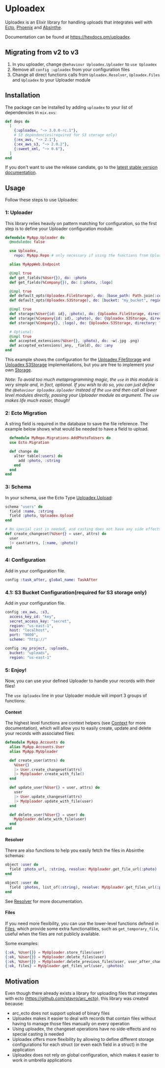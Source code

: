 # Uploadex

Uploadex is an Elixir library for handling uploads that integrates well with [Ecto](https://github.com/elixir-ecto/ecto), [Phoenix](https://github.com/phoenixframework/phoenix) and [Absinthe](https://github.com/absinthe-graphql/absinthe).

Documentation can be found at https://hexdocs.pm/uploadex.

## Migrating from v2 to v3

1. In you uploader, change `@behaviour Uploadex.Uploader` to `use Uploadex`
1. Remove all `config :uploadex` from your configuration files
1. Change all direct functions calls from `Uploadex.Resolver`, `Uploadex.Files` and `Uploadex` to your Uploader module

## Installation

The package can be installed by adding `uploadex` to your list of dependencies in `mix.exs`:

```elixir
def deps do
  [
    {:uploadex, "~> 3.0.0-rc.1"},
    # S3 dependencies(required for S3 storage only)
    {:ex_aws, "~> 2.1"},
    {:ex_aws_s3, "~> 2.0.2"},
    {:sweet_xml, "~> 0.6"},
  ]
end
```

If you don't want to use the release candiate, go to the [latest stable version documentation](https://github.com/jungsoft/uploadex/tree/v2.0.3).

## Usage

Follow these steps to use Uploadex:

### 1: Uploader

This library relies heavily on pattern matching for configuration, so the first step is to define your Uploader configuration module:

```elixir
defmodule MyApp.Uploader do
  @moduledoc false

  use Uploadex,
    repo: MyApp.Repo # only necessary if using the functions from Uploadex.Context

  alias MyAppWeb.Endpoint

  @impl true
  def get_fields(%User{}), do: :photo
  def get_fields(%Company{}), do: [:photo, :logo]

  @impl true
  def default_opts(Uploadex.FileStorage), do: [base_path: Path.join(:code.priv_dir(:my_app), "static/"), base_url: Endpoint.url()]
  def default_opts(Uploadex.S3Storage), do: [bucket: "my_bucket", region: "sa-east-1", upload_opts: [acl: :public_read]]

  @impl true
  def storage(%User{id: id}, :photo), do: {Uploadex.FileStorage, directory: "/uploads/users/#{id}"}
  def storage(%Company{id: id}, :photo), do: {Uploadex.S3Storage, directory: "/thumbnails/#{id}"}
  def storage(%Company{}, :logo), do: {Uploadex.S3Storage, directory: "/logos"}

  # Optional:
  @impl true
  def accepted_extensions(%User{}, :photo), do: ~w(.jpg .png)
  def accepted_extensions(_any, _field), do: :any
end
```

This example shows the configuration for the [Uploadex.FileStorage](https://hexdocs.pm/uploadex/Uploadex.FileStorage.html#content) and [Uploadex.S3Storage](https://hexdocs.pm/uploadex/Uploadex.S3Storage.html#content) implementations, but you are free to implement your own [Storage](https://hexdocs.pm/uploadex/Uploadex.Storage.html#content).

*Note: To avoid too much metaprogramming magic, the `use` in this module is very simple and, in fact, optional. If you wish to do so, you can just define the `@behaviour Uploadex.Uploader` instead of the `use` and then call all lower level modules directly, passing your Uploader module as argument. The `use` makes life much easier, though!*

### 2: Ecto Migration

A string field is required in the database to save the file reference.
The example below shows what would be needed to have a field to upload.

```elixir
  defmodule MyRepo.Migrations.AddPhotoToUsers do
  use Ecto.Migration

  def change do
    alter table(:users) do
      add :photo, :string
    end
  end
end
```

### 3: Schema

In your schema, use the Ecto Type [Uploadex.Upload](https://hexdocs.pm/uploadex/Uploadex.Upload.html#content):

```elixir
schema "users" do
  field :name, :string
  field :photo, Uploadex.Upload
end

# No special cast is needed, and casting does not have any side effects.
def create_changeset(%User{} = user, attrs) do
  user
  |> cast(attrs, [:name, :photo])
end
```

### 4: Configuration

Add in your configuration file.

```elixir
config :task_after, global_name: TaskAfter
```

### 4.1: S3 Bucket Configuration(required for S3 storage only)

Add in your configuration file.

```elixir
config :ex_aws, :s3,
  access_key_id: "key",
  secret_access_key: "secret",
  region: "us-east-1",
  host: "localhost",
  port: "9000",
  scheme: "http://"

config :my_project, :uploads,
  bucket: "uploads",
  region: "us-east-1"
```

### 5: Enjoy!

Now, you can use your defined Uploader to handle your records with their files!

The `use Uploadex` line in your Uploader module will import 3 groups of functions:

#### Context

  The highest level functions are context helpers (see [Context](https://hexdocs.pm/uploadex/Uploadex.html#content) for more documentation), which will allow you to easily create, update and delete your records with associated files:

  ```elixir
  defmodule MyApp.Accounts do
    alias MyApp.Accounts.User
    alias MyApp.MyUploader

    def create_user(attrs) do
      %User{}
      |> User.create_changeset(attrs)
      |> MyUploader.create_with_file()
    end

    def update_user(%User{} = user, attrs) do
      user
      |> User.update_changeset(attrs)
      |> MyUploader.update_with_file(user)
    end

    def delete_user(%User{} = user) do
      MyUploader.delete_with_file(user)
    end
  end
  ```

#### Resolver

  There are also functions to help you easily fetch the files in Absinthe schemas:

  ```elixir
  object :user do
    field :photo_url, :string, resolve: MyUploader.get_file_url(:photo)
  end

  object :user do
    field :photos, list_of(:string), resolve: MyUploader.get_files_url(:photos)
  end
  ```

  See [Resolver](https://hexdocs.pm/uploadex/Uploadex.Resolver.html#content) for more documentation.

#### Files

If you need more flexibility, you can use the lower-level functions defined in [Files](https://hexdocs.pm/uploadex/Uploadex.Files.html#content), which provide some extra functionalities, such as `get_temporary_file`, useful when the files are not publicly available.

Some examples:

```elixir
{:ok, %User{}} = MyUploader.store_files(user)
{:ok, %User{}} = MyUploader.delete_files(user)
{:ok, %User{}} = MyUploader.delete_previous_files(user, user_after_change)
{:ok, files} = MyUploader.get_files_url(user, :photos)
```

## Motivation

Even though there already exists a library for uploading files that integrates with ecto (https://github.com/stavro/arc_ecto), this library was created because:

* arc_ecto does not support upload of binary files
* Uploadex makes it easier to deal with records that contain files without having to manage those files manually on every operation
* Using uploadex, the changeset operations have no side-effects and no special casting is needed
* Uploadex offers more flexibility by allowing to define different storage configurations for each struct (or even each field in a struct) in the application
* Uploadex does not rely on global configuration, which makes it easier to work in umbrella applications
